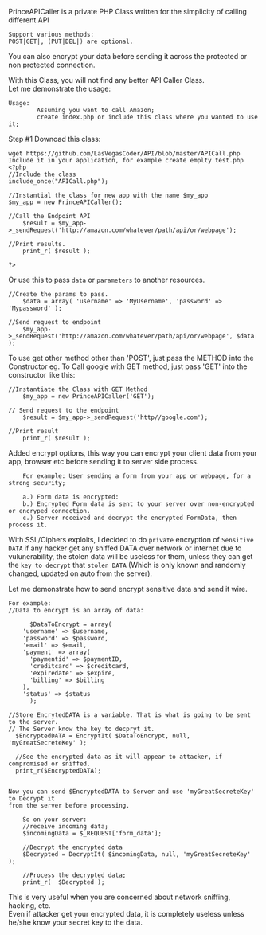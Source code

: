 PrinceAPICaller is a private PHP Class written for the simplicity of calling different API

	Support various methods: 
	POST|GET|, (PUT|DEL|) are optional.

You can also encrypt your data before sending it across the protected or non protected connection.

With this Class, you will not find any better API Caller Class.  
Let me demonstrate the usage: 

	Usage:
			Assuming you want to call Amazon;
			create index.php or include this class where you wanted to use it;
		
Step #1 Downoad this class:

	wget https://github.com/LasVegasCoder/API/blob/master/APICall.php
	Include it in your application, for example create emplty test.php
	<?php
	//Include the class
	include_once("APICall.php");
	
	//Instantial the class for new app with the name $my_app
	$my_app = new PrinceAPICaller();  
	
	//Call the Endpoint API
      	$result = $my_app->_sendRequest('http://amazon.com/whatever/path/api/or/webpage');
	
	//Print results.
      	print_r( $result );
		
	?>

Or use this to pass `data` or `parameters` to another resources.
	
	//Create the params to pass.	
        $data = array( 'username' => 'MyUsername', 'password' => 'Mypassword' );
	
	//Send request to endpoint
        $my_app->_sendRequest('http://amazon.com/whatever/path/api/or/webpage', $data );
			
To use get other method other than 'POST', just pass the METHOD into the Constructor
eg. To Call google with GET method, just pass 'GET' into the constructor like this:
	
	//Instantiate the Class with GET Method
        $my_app = new PrinceAPICaller('GET');
	
	// Send request to the endpoint
        $result = $my_app->_sendRequest('http//google.com');
	
	//Print result
        print_r( $result );
		
Added encrypt options, this way you can encrypt your client data from your app, 
browser etc before sending it to server side process.
		
		For example: User sending a form from your app or webpage, for a strong security;
		
		a.) Form data is encrypted:
		b.) Encrypted Form data is sent to your server over non-encrypted or encryped connection.
		c.) Server received and decrypt the encrypted FormData, then process it.
		
With SSL/Ciphers exploits, I decided to do `private` encryption of `Sensitive DATA` 
if any hacker get any sniffed DATA over network or internet due to vulunerability, 
the stolen data will be useless for them, unless they can get the `key to decrypt` that `stolen DATA` 
(Which is only known and randomly changed, updated on auto from the server).
		
Let me demonstrate how to send encrypt sensitive data and send it wire. 

	For example:
	//Data to encrypt is an array of data:
	
	      $DataToEncrypt = array(
		'username' => $username,
		'password' => $password,
		'email' => $email,
		'payment' => array(
		  'paymentid' => $paymentID,
		  'creditcard' => $creditcard,
		  'expiredate' => $expire,
		  'billing' => $billing
		),
		'status' => $status
	      );
	
	//Store EncrytedDATA is a variable. That is what is going to be sent to the server.
	// The Server know the key to decpryt it.
      $EncryptedDATA = EncryptIt( $DataToEncrypt, null, 'myGreatSecreteKey' );
      
      //See the encrypted data as it will appear to attacker, if compromised or sniffed.
      print_r($EncryptedDATA);
		

	Now you can send $EncryptedDATA to Server and use 'myGreatSecreteKey' to Decrypt it 
	from the server before processing.
		
		So on your server:
		//receive incoming data;
		$incomingData = $_REQUEST['form_data'];

		//Decrypt the encrypted data
		$Decrypted = DecryptIt( $incomingData, null, 'myGreatSecreteKey' );

		//Process the decrypted data;
		print_r(  $Decrypted );
		  
This is very useful when you are concerned about network sniffing, hacking, etc.  
Even if attacker get your encrypted data, 
it is completely useless unless he/she know your secret key to the data.
